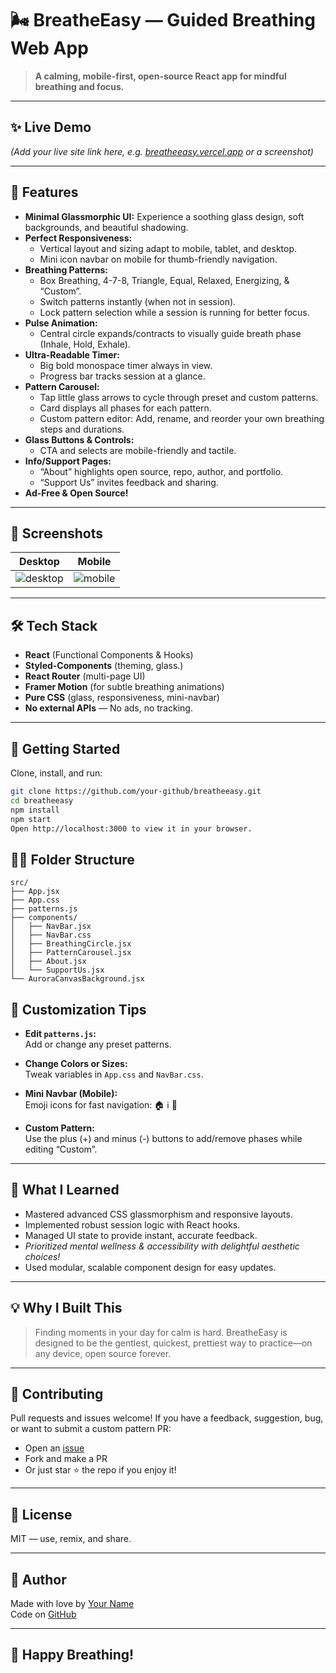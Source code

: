 # 🌬️ BreatheEasy — Guided Breathing Web App

> **A calming, mobile-first, open-source React app for mindful breathing and focus.**

---

## ✨ Live Demo

_(Add your live site link here, e.g. [breatheeasy.vercel.app](https://breatheeasy.vercel.app) or a screenshot)_

---

## 🚀 Features

- **Minimal Glassmorphic UI:** Experience a soothing glass design, soft backgrounds, and beautiful shadowing.  
- **Perfect Responsiveness:**  
  - Vertical layout and sizing adapt to mobile, tablet, and desktop.  
  - Mini icon navbar on mobile for thumb-friendly navigation.  
- **Breathing Patterns:**  
  - Box Breathing, 4-7-8, Triangle, Equal, Relaxed, Energizing, & “Custom”.  
  - Switch patterns instantly (when not in session).  
  - Lock pattern selection while a session is running for better focus.  
- **Pulse Animation:**  
  - Central circle expands/contracts to visually guide breath phase (Inhale, Hold, Exhale).  
- **Ultra-Readable Timer:**  
  - Big bold monospace timer always in view.  
  - Progress bar tracks session at a glance.  
- **Pattern Carousel:**  
  - Tap little glass arrows to cycle through preset and custom patterns.  
  - Card displays all phases for each pattern.  
  - Custom pattern editor: Add, rename, and reorder your own breathing steps and durations.  
- **Glass Buttons & Controls:**  
  - CTA and selects are mobile-friendly and tactile.  
- **Info/Support Pages:**  
  - “About” highlights open source, repo, author, and portfolio.  
  - “Support Us” invites feedback and sharing.  
- **Ad-Free & Open Source!**

---

## 📸 Screenshots

| Desktop | Mobile |
|--------|--------|
| ![desktop](assets/desktop-preview.png) | ![mobile](assets/mobile-preview.png) |

---

## 🛠️ Tech Stack

- **React** (Functional Components & Hooks)  
- **Styled-Components** (theming, glass.)  
- **React Router** (multi-page UI)  
- **Framer Motion** (for subtle breathing animations)  
- **Pure CSS** (glass, responsiveness, mini-navbar)  
- **No external APIs** — No ads, no tracking.

---

## 🌈 Getting Started

Clone, install, and run:

```bash
git clone https://github.com/your-github/breatheeasy.git
cd breatheeasy
npm install
npm start
Open http://localhost:3000 to view it in your browser.
```
## 🧑‍💻 Folder Structure
```
src/
├── App.jsx
├── App.css
├── patterns.js
├── components/
│   ├── NavBar.jsx
│   ├── NavBar.css
│   ├── BreathingCircle.jsx
│   ├── PatternCarousel.jsx
│   ├── About.jsx
│   └── SupportUs.jsx
└── AuroraCanvasBackground.jsx
```
## 🎨 Customization Tips

- **Edit `patterns.js`:**  
  Add or change any preset patterns.

- **Change Colors or Sizes:**  
  Tweak variables in `App.css` and `NavBar.css`.

- **Mini Navbar (Mobile):**  
  Emoji icons for fast navigation: 🏠 ℹ️ 💖

- **Custom Pattern:**  
  Use the plus (+) and minus (-) buttons to add/remove phases while editing “Custom”.

---

## 🧠 What I Learned

- Mastered advanced CSS glassmorphism and responsive layouts.  
- Implemented robust session logic with React hooks.  
- Managed UI state to provide instant, accurate feedback.  
- *Prioritized mental wellness & accessibility with delightful aesthetic choices!*  
- Used modular, scalable component design for easy updates.

---

## 💡 Why I Built This

> Finding moments in your day for calm is hard. BreatheEasy is designed to be the gentlest, quickest, prettiest way to practice—on any device, open source forever.

---

## 🤝 Contributing

Pull requests and issues welcome! If you have a feedback, suggestion, bug, or want to submit a custom pattern PR:

- Open an [issue](https://github.com/your-github/breatheeasy/issues)  
- Fork and make a PR  
- Or just star ⭐️ the repo if you enjoy it!

---

## 📖 License

MIT — use, remix, and share.

---

## 💙 Author

Made with love by [Your Name](https://your-portfolio-link.example)  
Code on [GitHub](https://github.com/your-github/breatheeasy)

---

## 🧘 Happy Breathing!

